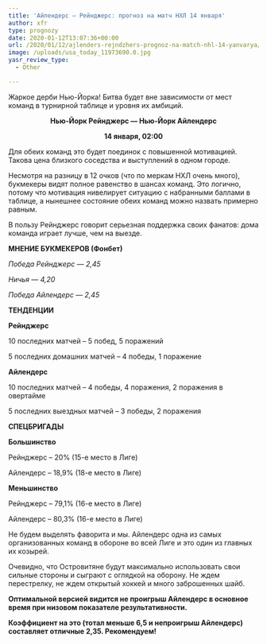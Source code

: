 ```yaml
---
title: 'Айлендерс — Рейнджерс: прогноз на матч НХЛ 14 января'
author: xfr
type: prognozy
date: 2020-01-12T13:07:36+00:00
url: /2020/01/12/ajlenders-rejndzhers-prognoz-na-match-nhl-14-yanvarya/
image: /uploads/usa_today_11973690.0.jpg
yasr_review_type:
  - Other

---
```

Жаркое дерби Нью-Йорка! Битва будет вне зависимости от мест команд в турнирной таблице и уровня их амбиций.

<p style="text-align: center;">
  <strong>Нью-Йорк Рейнджерс &#8212; Нью-Йорк Айлендерс</strong>
</p>

<p style="text-align: center;">
  <strong>14 января, 02:00</strong>
</p>

Для обеих команд это будет поединок с повышенной мотивацией. Такова цена близкого соседства и выступлений в одном городе.

Несмотря на разницу в 12 очков (что по меркам НХЛ очень много), букмекеры видят полное равенство в шансах команд. Это логично, потому что мотивация нивелирует ситуацию с набранными баллами в таблице, а нынешнее состояние обеих команд можно назвать примерно равным.

В пользу Рейнджерс говорит серьезная поддержка своих фанатов: дома команда играет лучше, чем на выезде.

**МНЕНИЕ БУКМЕКЕРОВ (Фонбет)**

_Победа Рейнджерс &#8212; 2,45_

_Ничья &#8212; 4,20_

_Победа Айлендерс &#8212; 2,45_

**ТЕНДЕНЦИИ**

**Рейнджерс**

10 последних матчей – 5 побед, 5 поражений

5 последних домашних матчей – 4 победы, 1 поражение

**Айлендерс**

10 последних матчей – 4 победы, 4 поражения, 2 поражения в овертайме

5 последних выездных матчей – 3 победы, 2 поражения

**СПЕЦБРИГАДЫ**

**Большинство**

Рейнджерс – 20% (15-е место в Лиге)

Айлендерс – 18,9% (18-е место в Лиге)

**Меньшинство**

Рейнджерс – 79,1% (16-е место в Лиге)

Айлендерс – 80,3% (16-е место в Лиге)

Не будем выделять фаворита и мы. Айлендерс одна из самых организованных команд в обороне во всей Лиге и это один из главных их козырей.

Очевидно, что Островитяне будут максимально использовать свои сильные стороны и сыграют с оглядкой на оборону. Не ждем перестрелку, не ждем открытый хоккей и много заброшенных шайб.

**Оптимальной версией видится не проигрыш Айлендерс в основное время при низовом показателе результативности.**

**Коэффициент на это (тотал меньше 6,5 и непроигрыш Айлендерс) составляет отличные 2,35. Рекомендуем!**